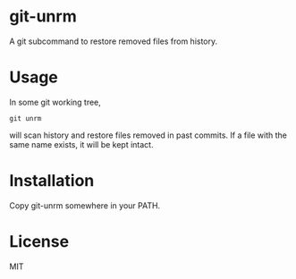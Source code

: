 # git-unrm

A git subcommand to restore removed files from history.

# Usage

In some git working tree,

```
git unrm
```

will scan history and restore files removed in past commits.
If a file with the same name exists, it will be kept intact.

# Installation

Copy git-unrm somewhere in your PATH.

# License

MIT
